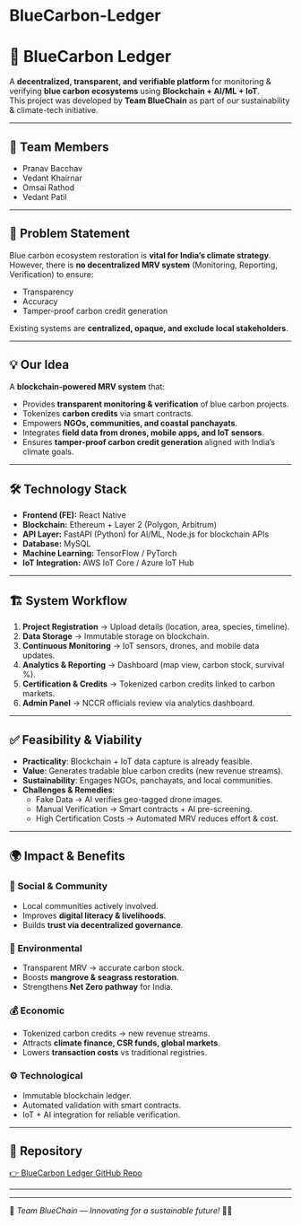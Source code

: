 # BlueCarbon-Ledger
# 🌊 BlueCarbon Ledger  

A **decentralized, transparent, and verifiable platform** for monitoring & verifying **blue carbon ecosystems** using **Blockchain + AI/ML + IoT**.  
This project was developed by **Team BlueChain** as part of our sustainability & climate-tech initiative.  

---

## 📌 Team Members  
- Pranav Bacchav  
- Vedant Khairnar  
- Omsai Rathod  
- Vedant Patil  

---

## 🚩 Problem Statement  
Blue carbon ecosystem restoration is **vital for India’s climate strategy**.  
However, there is **no decentralized MRV system** (Monitoring, Reporting, Verification) to ensure:  
- Transparency  
- Accuracy  
- Tamper-proof carbon credit generation  

Existing systems are **centralized, opaque, and exclude local stakeholders**.  

---

## 💡 Our Idea  
A **blockchain-powered MRV system** that:  
- Provides **transparent monitoring & verification** of blue carbon projects.  
- Tokenizes **carbon credits** via smart contracts.  
- Empowers **NGOs, communities, and coastal panchayats**.  
- Integrates **field data from drones, mobile apps, and IoT sensors**.  
- Ensures **tamper-proof carbon credit generation** aligned with India’s climate goals.  

---

## 🛠️ Technology Stack  
- **Frontend (FE):** React Native  
- **Blockchain:** Ethereum + Layer 2 (Polygon, Arbitrum)  
- **API Layer:** FastAPI (Python) for AI/ML, Node.js for blockchain APIs  
- **Database:** MySQL  
- **Machine Learning:** TensorFlow / PyTorch  
- **IoT Integration:** AWS IoT Core / Azure IoT Hub  

---

## 🏗️ System Workflow  
1. **Project Registration** → Upload details (location, area, species, timeline).  
2. **Data Storage** → Immutable storage on blockchain.  
3. **Continuous Monitoring** → IoT sensors, drones, and mobile data updates.  
4. **Analytics & Reporting** → Dashboard (map view, carbon stock, survival %).  
5. **Certification & Credits** → Tokenized carbon credits linked to carbon markets.  
6. **Admin Panel** → NCCR officials review via analytics dashboard.  

---

## ✅ Feasibility & Viability  
- **Practicality**: Blockchain + IoT data capture is already feasible.  
- **Value**: Generates tradable blue carbon credits (new revenue streams).  
- **Sustainability**: Engages NGOs, panchayats, and local communities.  
- **Challenges & Remedies**:  
  - Fake Data → AI verifies geo-tagged drone images.  
  - Manual Verification → Smart contracts + AI pre-screening.  
  - High Certification Costs → Automated MRV reduces effort & cost.  

---

## 🌍 Impact & Benefits  
### 👥 Social & Community  
- Local communities actively involved.  
- Improves **digital literacy & livelihoods**.  
- Builds **trust via decentralized governance**.  

### 🌱 Environmental  
- Transparent MRV → accurate carbon stock.  
- Boosts **mangrove & seagrass restoration**.  
- Strengthens **Net Zero pathway** for India.  

### 💰 Economic  
- Tokenized carbon credits → new revenue streams.  
- Attracts **climate finance, CSR funds, global markets**.  
- Lowers **transaction costs** vs traditional registries.  

### ⚙ Technological  
- Immutable blockchain ledger.  
- Automated validation with smart contracts.  
- IoT + AI integration for reliable verification.  

---

## 🔗 Repository  
[👉 BlueCarbon Ledger GitHub Repo](https://github.com/vedant-0789/BlueCarbon-Ledger)  

---

---

🚀 *Team BlueChain — Innovating for a sustainable future!* 🌊🌱  
